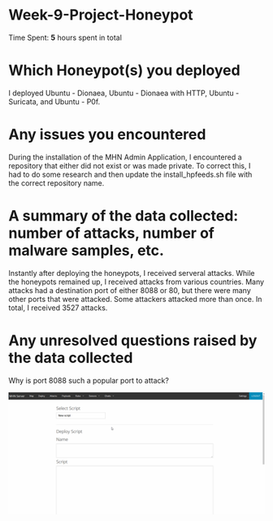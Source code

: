 # Week-9-Project-Honeypot
Time Spent: **5** hours spent in total

# Which Honeypot(s) you deployed
I deployed Ubuntu - Dionaea, Ubuntu - Dionaea with HTTP, Ubuntu - Suricata, and Ubuntu - P0f.

# Any issues you encountered
During the installation of the MHN Admin Application, I encountered a repository that either did not exist or was made private. To correct this, I had to do some research and then update the install_hpfeeds.sh file with the correct repository name. 

# A summary of the data collected: number of attacks, number of malware samples, etc.
Instantly after deploying the honeypots, I received serveral attacks. While the honeypots remained up, I received attacks from various countries. Many attacks had a destination port of either 8088 or 80, but there were many other ports that were attacked. Some attackers attacked more than once. In total, I received 3527 attacks.

# Any unresolved questions raised by the data collected
Why is port 8088 such a popular port to attack?

![](honeypot.gif)
